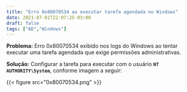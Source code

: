 ```yaml
---
title: "Erro 0x80070534 ao executar tarefa agendada no Windows"
date: 2021-07-01T22:07:25-03:00
draft: false
tags: ["AD","Windows"]
---
```


**Problema:** Erro 0x80070534 exibido nos logs do Windows ao tentar executar uma tarefa agendada que exige permissões administrativas.

**Solução:** Configurar a tarefa para executar com o usuário **`NT AUTHORITY\System`**, conforme imagem a seguir:

{{< figure src="0x80070534.png" >}}